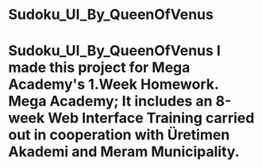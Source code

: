 # Sudoku_UI_By_QueenOfVenus
# Sudoku_UI_By_QueenOfVenus I made this project for Mega Academy's 1.Week Homework.  Mega Academy; It includes an 8-week Web Interface Training carried out in cooperation with Üretimen Akademi and Meram Municipality.
